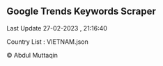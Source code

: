 

## Google Trends Keywords Scraper 
 
Last Update 27-02-2023 , 21:16:40

Country List :
VIETNAM.json



© Abdul Muttaqin 
